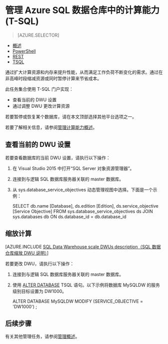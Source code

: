 <properties
   pageTitle="管理 Azure SQL 数据仓库中的计算能力 (REST) | Azure"
   description="可通过调整 DWU 来提高性能的 Transact-SQL (T-SQL) 任务。通过在非高峰期缩减性能来节省成本。"
   services="sql-data-warehouse"
   documentationCenter="NA"
   authors="barbkess"
   manager="barbkess"
   editor=""/>

<tags
   ms.service="sql-data-warehouse"
   ms.date="08/08/2016"
   wacn.date="09/26/2016"/>

# 管理 Azure SQL 数据仓库中的计算能力 (T-SQL)

> [AZURE.SELECTOR]
- [概述](/documentation/articles/sql-data-warehouse-manage-compute-overview/)
- [PowerShell](/documentation/articles/sql-data-warehouse-manage-compute-powershell/)
- [REST](/documentation/articles/sql-data-warehouse-manage-compute-rest-api/)
- [TSQL](/documentation/articles/sql-data-warehouse-manage-compute-tsql/)


通过扩大计算资源和内存来提升性能，从而满足工作负荷不断变化的需求。通过在非高峰时段缩减资源或同时暂停计算来节省成本。

此任务集合使用 T-SQL 门户实现：

- 查看当前的 DWU 设置
- 通过调整 DWU 更改计算资源

若要暂停或恢复某个数据库，请在本文顶部选择其他平台选项之一。

若要了解相关信息，请参阅[管理计算能力概述][]。

<a name="current-dwu-bk"></a>

## 查看当前的 DWU 设置

若要查看数据库的当前 DWU 设置，请执行以下操作：

1. 在 Visual Studio 2015 中打开“SQL Server 对象资源管理器”。
2. 连接到与逻辑 SQL 数据库服务器关联的 master 数据库。
2. 从 sys.database\_service\_objectives 动态管理视图中选择。下面是一个示例：


	SELECT
	 db.name [Database],
	 ds.edition [Edition],
	 ds.service_objective [Service Objective]
	FROM
	 sys.database_service_objectives ds
	 JOIN sys.databases db ON ds.database_id = db.database_id


<a name="scale-dwu-bk"></a>
<a name="scale-compute-bk"></a>

## 缩放计算

[AZURE.INCLUDE [SQL Data Warehouse scale DWUs description（SQL 数据仓库缩放 DWU 说明）](../../includes/sql-data-warehouse-scale-dwus-description)]

若要更改 DWU，请执行以下操作：


1. 连接到与逻辑 SQL 数据库服务器关联的 master 数据库。
2. 使用 [ALTER DATABASE][] TSQL 语句。以下示例将数据库 MySQLDW 的服务级别目标设置为 DW1000。


	ALTER DATABASE MySQLDW
	MODIFY (SERVICE_OBJECTIVE = 'DW1000')
	;


<a name="next-steps-bk"></a>

## 后续步骤

有关其他管理任务，请参阅[管理概述][]。

<!--Image references-->

<!--Article references-->
[Service capacity limits]: /documentation/articles/sql-data-warehouse-service-capacity-limits/
[管理概述]: /documentation/articles/sql-data-warehouse-overview-manage/
[管理计算能力概述]: /documentation/articles/sql-data-warehouse-manage-compute-overview/

<!--MSDN references-->

[ALTER DATABASE]: https://msdn.microsoft.com/zh-cn/library/mt204042.aspx


<!--Other Web references-->

[Azure portal]: http://portal.azure.cn/

<!---HONumber=Mooncake_0808_2016-->

